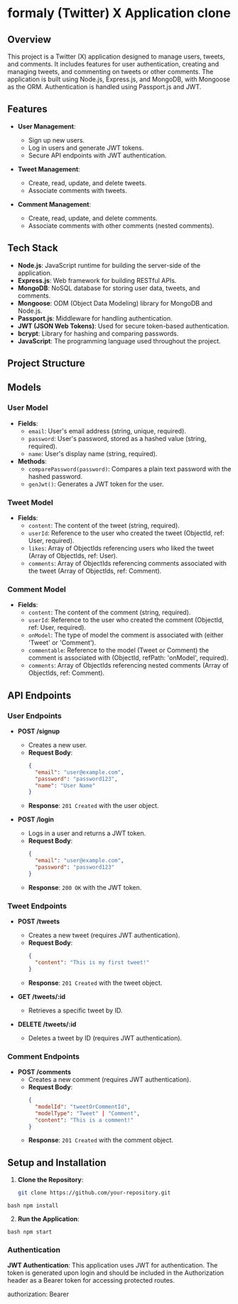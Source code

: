 # formaly (Twitter) X  Application clone

## Overview

This project is a Twitter (X) application designed to manage users, tweets, and comments. It includes features for user authentication, creating and managing tweets, and commenting on tweets or other comments. The application is built using Node.js, Express.js, and MongoDB, with Mongoose as the ORM. Authentication is handled using Passport.js and JWT.

## Features

- **User Management**: 
  - Sign up new users.
  - Log in users and generate JWT tokens.
  - Secure API endpoints with JWT authentication.
  
- **Tweet Management**:
  - Create, read, update, and delete tweets.
  - Associate comments with tweets.

- **Comment Management**:
  - Create, read, update, and delete comments.
  - Associate comments with other comments (nested comments).

## Tech Stack

- **Node.js**: JavaScript runtime for building the server-side of the application.
- **Express.js**: Web framework for building RESTful APIs.
- **MongoDB**: NoSQL database for storing user data, tweets, and comments.
- **Mongoose**: ODM (Object Data Modeling) library for MongoDB and Node.js.
- **Passport.js**: Middleware for handling authentication.
- **JWT (JSON Web Tokens)**: Used for secure token-based authentication.
- **bcrypt**: Library for hashing and comparing passwords.
- **JavaScript**: The programming language used throughout the project.

## Project Structure


## Models

### User Model
- **Fields**:
  - `email`: User's email address (string, unique, required).
  - `password`: User's password, stored as a hashed value (string, required).
  - `name`: User's display name (string, required).
- **Methods**:
  - `comparePassword(password)`: Compares a plain text password with the hashed password.
  - `genJwt()`: Generates a JWT token for the user.

### Tweet Model
- **Fields**:
  - `content`: The content of the tweet (string, required).
  - `userId`: Reference to the user who created the tweet (ObjectId, ref: User, required).
  - `likes`: Array of ObjectIds referencing users who liked the tweet (Array of ObjectIds, ref: User).
  - `comments`: Array of ObjectIds referencing comments associated with the tweet (Array of ObjectIds, ref: Comment).

### Comment Model
- **Fields**:
  - `content`: The content of the comment (string, required).
  - `userId`: Reference to the user who created the comment (ObjectId, ref: User, required).
  - `onModel`: The type of model the comment is associated with (either 'Tweet' or 'Comment').
  - `commentable`: Reference to the model (Tweet or Comment) the comment is associated with (ObjectId, refPath: 'onModel', required).
  - `comments`: Array of ObjectIds referencing nested comments (Array of ObjectIds, ref: Comment).

## API Endpoints

### User Endpoints
- **POST /signup**
  - Creates a new user.
  - **Request Body**:
    ```json
    {
      "email": "user@example.com",
      "password": "password123",
      "name": "User Name"
    }
    ```
  - **Response**: `201 Created` with the user object.

- **POST /login**
  - Logs in a user and returns a JWT token.
  - **Request Body**:
    ```json
    {
      "email": "user@example.com",
      "password": "password123"
    }
    ```
  - **Response**: `200 OK` with the JWT token.

### Tweet Endpoints
- **POST /tweets**
  - Creates a new tweet (requires JWT authentication).
  - **Request Body**:
    ```json
    {
      "content": "This is my first tweet!"
    }
    ```
  - **Response**: `201 Created` with the tweet object.

- **GET /tweets/:id**
  - Retrieves a specific tweet by ID.

- **DELETE /tweets/:id**
  - Deletes a tweet by ID (requires JWT authentication).

### Comment Endpoints
- **POST /comments**
  - Creates a new comment (requires JWT authentication).
  - **Request Body**:
    ```json
    {
      "modelId": "tweetOrCommentId",
      "modelType": "Tweet" | "Comment",
      "content": "This is a comment!"
    }
    ```
  - **Response**: `201 Created` with the comment object.

## Setup and Installation

1. **Clone the Repository**:
   ```bash
   git clone https://github.com/your-repository.git


```bash npm install```

2. **Run the Application**:

```bash npm start```



### Authentication
**JWT Authentication**: This application uses JWT for authentication. The token is generated upon login and should be included in the Authorization header as a Bearer token for accessing protected routes.

authorization: Bearer <your-jwt-token>
